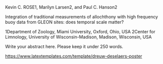 Kevin C. ROSE1, Marilyn Larsen2, and Paul C. Hanson2

Integration of traditional measurements of allochthony with high frequency buoy data from GLEON sites: does temporal scale matter?

1Department of Zoology, Miami University, Oxford, Ohio, USA
2Center for Limnology, University of Wisconsin-Madison, Madison, Wisconsin, USA

Write your abstract here. Please keep it under 250 words.


https://www.latextemplates.com/template/dreuw-deselaers-poster